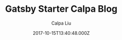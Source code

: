 ---
title: Gatsby Starter Calpa Blog
github: https://github.com/calpa/gatsby-starter-calpa-blog
demo: https://calpa.me/
author: Calpa Liu
ssg:
  - Gatsby
cms:
  - Markdown
date: 2017-10-15T13:40:48.000Z
description: Calpa's Blog (GatsbyJS Starter X Netlify CMS)
draft: false
publish_date: '2017-10-15T13:40:48Z'
update_date: '2021-11-01T16:19:37Z'
github_star: 334
github_fork: 69
---